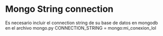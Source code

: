# Mongo String connection
Es necesario incluir el connection string de su base de datos en mongodb en el archivo mongo.py
CONNECTION_STRING = mongo:mi_conexion_lol
